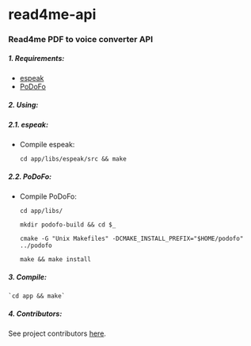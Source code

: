 # read4me-api

### Read4me PDF to voice converter API

##### 1. Requirements:
 
* [espeak](https://github.com/rhdunn/espeak)
* [PoDoFo](https://github.com/mekentosj/podofo)
    
##### 2. Using:

##### 2.1. espeak:

* Compile espeak:
    
    `cd app/libs/espeak/src && make`
        

##### 2.2. PoDoFo:

* Compile PoDoFo:
    
    `cd app/libs/` 
    
    `mkdir podofo-build && cd $_`
    
    `cmake -G "Unix Makefiles" -DCMAKE_INSTALL_PREFIX="$HOME/podofo" ../podofo`
    
    `make && make install`
    
##### 3. Compile:

    `cd app && make`

##### 4. Contributors:

See project contributors [here](https://github.com/read4me/read4me-api/graphs/contributors).
